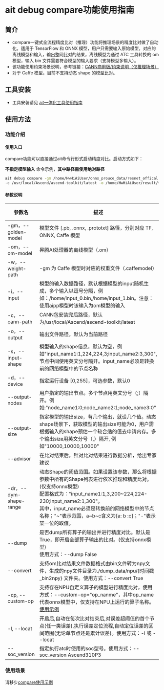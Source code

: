 # ait debug compare功能使用指南

## 简介
- compare一键式全流程精度比对（推理）功能将推理场景的精度比对做了自动化，适用于 TensorFlow 和 ONNX 模型，用户只需要输入原始模型，对应的离线模型和输入，输出整网比对的结果，离线模型为通过 ATC 工具转换的 om 模型，输入 bin 文件需要符合模型的输入要求（支持模型多输入）。
- 该功能使用约束场景说明，参考链接：[CANN商用版/约束说明（仅推理场景）](https://www.hiascend.com/document/detail/zh/canncommercial/60RC1/devtools/auxiliarydevtool/atlasaccuracy_16_0035.html)
- 对于 Caffe 模型，目前不支持动态 shape 的模型比对。


## 工具安装
- 工具安装请见 [ait一体化工具使用指南](../../../README.md)

## 使用方法
### 功能介绍
#### 使用入口
compare功能可以直接通过ait命令行形式启动精度对比。启动方式如下：

**不指定模型输入** 命令示例，**其中路径需使用绝对路径**
  ```sh
  ait debug compare -gm /home/HwHiAiUser/onnx_prouce_data/resnet_offical.onnx -om /home/HwHiAiUser/onnx_prouce_data/model/resnet50.om \
  -c /usr/local/Ascend/ascend-toolkit/latest -o /home/HwHiAiUser/result/test
  ```

#### 参数说明

  | 参数名                   | 描述                                       | 必选   |
  |-----------------------| ---------------------------------------- | ---- |
  | -gm，--golden-model    | 模型文件 [.pb, .onnx, .prototxt] 路径，分别对应 TF, ONNX, Caffe 模型       | 是    |
  | -om，--om-model        | 昇腾AI处理器的离线模型（.om）                        | 是    |
  | -w，--weight-path      | -gm 为 Caffe 模型时对应的权重文件（.caffemodel）                        | 是    |
  | -i，--input            | 模型的输入数据路径，默认根据模型的input随机生成，多个输入以逗号分隔，例如：/home/input\_0.bin,/home/input\_1.bin。注意：使用aipp模型时该输入为om模型的输入 | 否    |
  | -c，--cann-path        | CANN包安装完后路径，默认为/usr/local/Ascend/ascend-toolkit/latest | 否    |
  | -o，--output           | 输出文件路径，默认为当前路径                           | 否    |
  | -s，--input-shape      | 模型输入的shape信息，默认为空，例如"input_name1:1,224,224,3;input_name2:3,300",节点中间使用英文分号隔开。input_name必须是转换前的网络模型中的节点名称 | 否    |
  | -d，--device           | 指定运行设备 [0,255]，可选参数，默认0                  | 否    |
  | --output-nodes        | 用户指定的输出节点。多个节点用英文分号（;）隔开。例如:"node_name1:0;node_name2:1;node_name3:0" | 否    |
  | --output-size         | 指定模型的输出size，有几个输出，就设几个值。动态shape场景下，获取模型的输出size可能为0，用户需根据输入的shape预估一个较合适的值去申请内存。多个输出size用英文分号（,）隔开, 例如"10000,10000,10000" | 否    |
  | --advisor             | 在比对结束后，针对比对结果进行数据分析，给出专家建议 | 否    |
  | -dr，--dym-shape-range | 动态Shape的阈值范围。如果设置该参数，那么将根据参数中所有的Shape列表进行依次推理和精度比对。(仅支持onnx模型)<br/>配置格式为："input_name1:1,3,200\~224,224-230;input_name2:1,300"。<br/>其中，input_name必须是转换前的网络模型中的节点名称；"\~"表示范围，a\~b\~c含义为[a: b :c]；"-"表示某一位的取值。 <br/> | 否  |
  | --dump                | 是否dump所有算子的输出并进行精度对比。默认是True，即开启全部算子输出的比对。(仅支持onnx模型)<br/>使用方式：--dump False            | 否  |
  | --convert             | 支持om比对结果文件数据格式由bin文件转为npy文件，生成的npy文件目录为./dump_data/npu/{时间戳_bin2npy} 文件夹。使用方式：--convert True | 否    |
  | -cp, --custom-op      | 支持存在NPU自定义算子的模型进行精度比对，使用方式：--custom-op="op_nanme"，其中op_name代表onnx模型中，仅支持在NPU上运行的算子名称。[使用示例](../../../examples/cli/debug/compare/06_npu_custom_op) | 否    |
  | -l, --locat           | 开启后,自动在每次比对结束后,对误差超阈值的首个节点(任一类误差),执行误差定位流程,自动定位误差的区间范围(无论单节点还是累计误差)。使用方式：-l 或 --locat | 否    |
  | --soc_version         | 指定执行atc时使用的soc型号。使用方式：--soc_version Ascend310P3 | 否    |

### 使用场景

请移步[compare使用示例](../../../examples/cli/debug/compare/)
